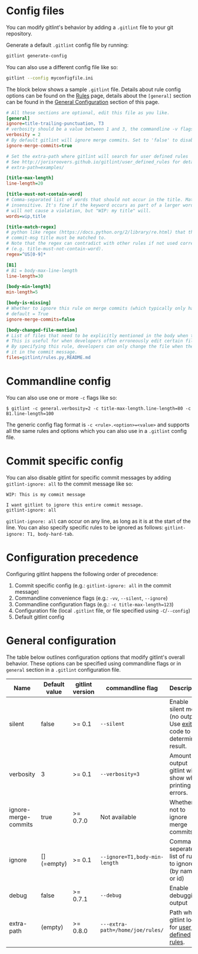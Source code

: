 # Config files #
You can modify gitlint's behavior by adding a ```.gitlint``` file to your git repository.

Generate a default ```.gitlint``` config file by running:
```bash
gitlint generate-config
```
You can also use a different config file like so:

```bash
gitlint --config myconfigfile.ini 
```

The block below shows a sample ```.gitlint``` file. Details about rule config options can be found on the
[Rules](rules.md) page, details about the ```[general]``` section can be found in the
[General Configuration](configuration.md#general-configuration) section of this page.

```ini
# All these sections are optional, edit this file as you like.
[general]
ignore=title-trailing-punctuation, T3
# verbosity should be a value between 1 and 3, the commandline -v flags take precedence over this
verbosity = 2
# By default gitlint will ignore merge commits. Set to 'false' to disable.
ignore-merge-commits=true

# Set the extra-path where gitlint will search for user defined rules
# See http://jorisroovers.github.io/gitlint/user_defined_rules for details
# extra-path=examples/

[title-max-length]
line-length=20

[title-must-not-contain-word]
# Comma-separated list of words that should not occur in the title. Matching is case
# insensitive. It's fine if the keyword occurs as part of a larger word (so "WIPING"
# will not cause a violation, but "WIP: my title" will.
words=wip,title

[title-match-regex]
# python like regex (https://docs.python.org/2/library/re.html) that the
# commit-msg title must be matched to.
# Note that the regex can contradict with other rules if not used correctly
# (e.g. title-must-not-contain-word).
regex=^US[0-9]*

[B1]
# B1 = body-max-line-length
line-length=30

[body-min-length]
min-length=5

[body-is-missing]
# Whether to ignore this rule on merge commits (which typically only have a title)
# default = True
ignore-merge-commits=false

[body-changed-file-mention]
# List of files that need to be explicitly mentioned in the body when they are changed
# This is useful for when developers often erroneously edit certain files or git submodules.
# By specifying this rule, developers can only change the file when they explicitly reference
# it in the commit message.
files=gitlint/rules.py,README.md
```

# Commandline config #

You can also use one or more ```-c``` flags like so:

```
$ gitlint -c general.verbosity=2 -c title-max-length.line-length=80 -c B1.line-length=100
```
The generic config flag format is ```-c <rule>.<option>=<value>``` and supports all the same rules and options which 
you can also use in a ```.gitlint``` config file.

# Commit specific config #

You can also disable gitlint for specific commit messages by adding ```gitlint-ignore: all``` to the commit
message like so:

```
WIP: This is my commit message

I want gitlint to ignore this entire commit message.
gitlint-ignore: all
```

```gitlint-ignore: all``` can occur on any line, as long as it is at the start of the line. You can also specify
specific rules to be ignored as follows: ```gitlint-ignore: T1, body-hard-tab```.

# Configuration precedence #
Configuring gitlint happens the following order of precedence:

1. Commit specific config (e.g.: ```gitlint-ignore: all``` in the commit message) 
2. Commandline convenience flags (e.g.:  ```-vv```, ```--silent```, ```--ignore```)
3. Commandline configuration flags (e.g.: ```-c title-max-length=123```)
4. Configuration file (local ```.gitlint``` file, or file specified using ```-C```/```--config```)
5. Default gitlint config

# General configuration #
The table below outlines configuration options that modify gitlint's overall behavior. These options can be specified
using commandline flags or in ```general``` section in a ```.gitlint``` configuration file.

Name                 | Default value |  gitlint version | commandline flag                      | Description
---------------------|---------------|------------------|---------------------------------------|-------------------------------------
silent               | false         | >= 0.1           | ```--silent```                        | Enable silent mode (no output). Use [exit](index.md#exit-codes) code to determine result.
verbosity            | 3             | >= 0.1           | ```--verbosity=3```                   | Amount of output gitlint will show when printing errors.
ignore-merge-commits | true          | >= 0.7.0         |   Not available                       | Whether or not to ignore merge commits.
ignore               | [] (=empty)   | >= 0.1           | ```--ignore=T1,body-min-length```     | Comma seperated list of rules to ignore (by name or id)
debug                | false         | >= 0.7.1         |  ```--debug```                        | Enable debugging output
extra-path           | (empty)       | >= 0.8.0         |  ```---extra-path=/home/joe/rules/``` | Path where gitlint looks for [user-defined rules](user_defined_rules.md).